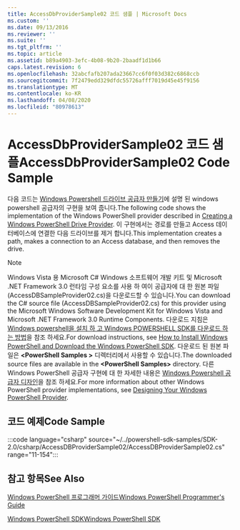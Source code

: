 ```yaml
---
title: AccessDbProviderSample02 코드 샘플 | Microsoft Docs
ms.custom: ''
ms.date: 09/13/2016
ms.reviewer: ''
ms.suite: ''
ms.tgt_pltfrm: ''
ms.topic: article
ms.assetid: b89a4903-3efc-4b08-9b20-2baadf1d1b66
caps.latest.revision: 6
ms.openlocfilehash: 32abcfafb207ada23667cc6f0f03d382c6868ccb
ms.sourcegitcommit: 7f2479edd329dfdc55726afff7019d45e45f9156
ms.translationtype: MT
ms.contentlocale: ko-KR
ms.lasthandoff: 04/08/2020
ms.locfileid: "80978613"
---
```

# <a name="accessdbprovidersample02-code-sample"></a><span data-ttu-id="66e00-102">AccessDbProviderSample02 코드 샘플</span><span class="sxs-lookup"><span data-stu-id="66e00-102">AccessDbProviderSample02 Code Sample</span></span>

<span data-ttu-id="66e00-103">다음 코드는 [Windows Powershell 드라이브 공급자 만들기](./creating-a-windows-powershell-drive-provider.md)에 설명 된 windows powershell 공급자의 구현을 보여 줍니다.</span><span class="sxs-lookup"><span data-stu-id="66e00-103">The following code shows the implementation of the Windows PowerShell provider described in [Creating a Windows PowerShell Drive Provider](./creating-a-windows-powershell-drive-provider.md).</span></span>
<span data-ttu-id="66e00-104">이 구현에서는 경로를 만들고 Access 데이터베이스에 연결한 다음 드라이브를 제거 합니다.</span><span class="sxs-lookup"><span data-stu-id="66e00-104">This implementation creates a path, makes a connection to an Access database, and then removes the drive.</span></span>

> [!NOTE]
> <span data-ttu-id="66e00-105">Windows Vista 용 Microsoft C# Windows 소프트웨어 개발 키트 및 Microsoft .NET Framework 3.0 런타임 구성 요소를 사용 하 여이 공급자에 대 한 원본 파일 (AccessDBSampleProvider02.cs)을 다운로드할 수 있습니다.</span><span class="sxs-lookup"><span data-stu-id="66e00-105">You can download the C# source file (AccessDBSampleProvider02.cs) for this provider using the Microsoft Windows Software Development Kit for Windows Vista and Microsoft .NET Framework 3.0 Runtime Components.</span></span> <span data-ttu-id="66e00-106">다운로드 지침은 [Windows powershell을 설치 하 고 Windows POWERSHELL SDK를 다운로드 하는 방법](/powershell/scripting/developer/installing-the-windows-powershell-sdk)을 참조 하세요.</span><span class="sxs-lookup"><span data-stu-id="66e00-106">For download instructions, see [How to Install Windows PowerShell and Download the Windows PowerShell SDK](/powershell/scripting/developer/installing-the-windows-powershell-sdk).</span></span>
> <span data-ttu-id="66e00-107">다운로드 된 원본 파일은 **\<PowerShell Samples >** 디렉터리에서 사용할 수 있습니다.</span><span class="sxs-lookup"><span data-stu-id="66e00-107">The downloaded source files are available in the **\<PowerShell Samples>** directory.</span></span> <span data-ttu-id="66e00-108">다른 Windows PowerShell 공급자 구현에 대 한 자세한 내용은 [Windows Powershell 공급자 디자인](./designing-your-windows-powershell-provider.md)을 참조 하세요.</span><span class="sxs-lookup"><span data-stu-id="66e00-108">For more information about other Windows PowerShell provider implementations, see [Designing Your Windows PowerShell Provider](./designing-your-windows-powershell-provider.md).</span></span>

## <a name="code-sample"></a><span data-ttu-id="66e00-109">코드 예제</span><span class="sxs-lookup"><span data-stu-id="66e00-109">Code Sample</span></span>

:::code language="csharp" source="~/../powershell-sdk-samples/SDK-2.0/csharp/AccessDBProviderSample02/AccessDBProviderSample02.cs" range="11-154":::

## <a name="see-also"></a><span data-ttu-id="66e00-110">참고 항목</span><span class="sxs-lookup"><span data-stu-id="66e00-110">See Also</span></span>

[<span data-ttu-id="66e00-111">Windows PowerShell 프로그래머 가이드</span><span class="sxs-lookup"><span data-stu-id="66e00-111">Windows PowerShell Programmer's Guide</span></span>](./windows-powershell-programmer-s-guide.md)

[<span data-ttu-id="66e00-112">Windows PowerShell SDK</span><span class="sxs-lookup"><span data-stu-id="66e00-112">Windows PowerShell SDK</span></span>](../windows-powershell-reference.md)
